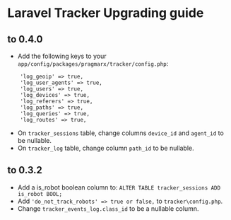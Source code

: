 # Laravel Tracker Upgrading guide

## to 0.4.0

- Add the following keys to your `app/config/packages/pragmarx/tracker/config.php`:

```
	'log_geoip' => true,
	'log_user_agents' => true,
	'log_users' => true,
	'log_devices' => true,
	'log_referers' => true,
	'log_paths' => true,
	'log_queries' => true,
	'log_routes' => true,
```

- On `tracker_sessions` table, change columns `device_id` and `agent_id` to be nullable.
- On `tracker_log` table, change column `path_id` to be nullable.

## to 0.3.2

- Add a is_robot boolean column to: `ALTER TABLE tracker_sessions ADD is_robot BOOL;`
- Add `'do_not_track_robots' => true or false,` to `tracker\config.php`.
- Change `tracker_events_log.class_id` to be a nullable column.
